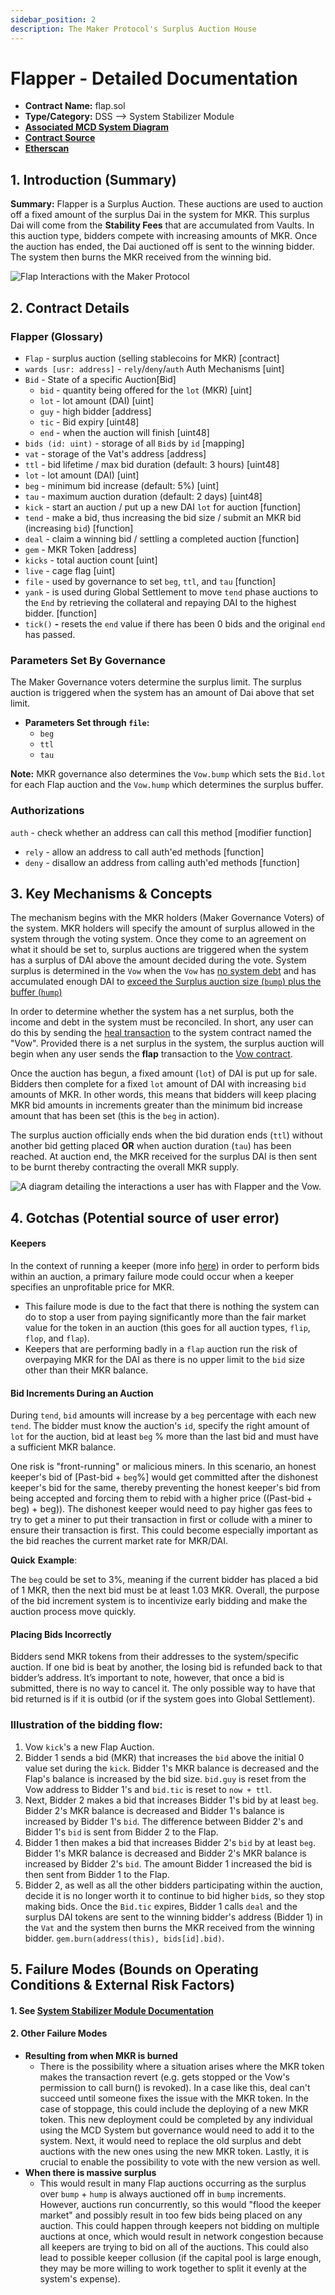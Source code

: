 ```yaml
---
sidebar_position: 2
description: The Maker Protocol's Surplus Auction House
---
```


# Flapper - Detailed Documentation

* **Contract Name:** flap.sol
* **Type/Category:** DSS —> System Stabilizer Module
* [**Associated MCD System Diagram**](https://github.com/makerdao/dss/wiki)
* [**Contract Source**](https://github.com/makerdao/dss/blob/master/src/flap.sol)
* [**Etherscan**](https://etherscan.io/address/0xc4269cc7acdedc3794b221aa4d9205f564e27f0d#code)

## 1. Introduction (Summary)

**Summary:** Flapper is a Surplus Auction. These auctions are used to auction off a fixed amount of the surplus Dai in the system for MKR. This surplus Dai will come from the **Stability Fees** that are accumulated from Vaults. In this auction type, bidders compete with increasing amounts of MKR. Once the auction has ended, the Dai auctioned off is sent to the winning bidder. The system then burns the MKR received from the winning bid.

![Flap Interactions with the Maker Protocol](<../../.gitbook/assets/Screen Shot 2019-11-17 at 2.14.34 PM.png>)

## 2. Contract Details

### Flapper (Glossary)

* `Flap` - surplus auction (selling stablecoins for MKR) \[contract]
* `wards [usr: address]` - `rely`/`deny`/`auth` Auth Mechanisms \[uint]
* `Bid` - State of a specific Auction\[Bid]
  * `bid` - quantity being offered for the `lot` (MKR) \[uint]
  * `lot` - lot amount (DAI) \[uint]
  * `guy` - high bidder \[address]
  * `tic` - Bid expiry \[uint48]
  * `end` - when the auction will finish \[uint48]
* `bids (id: uint)` - storage of all `Bid`s by `id` \[mapping]
* `vat` - storage of the Vat's address \[address]
* `ttl` - bid lifetime / max bid duration (default: 3 hours) \[uint48]
* `lot` - lot amount (DAI) \[uint]
* `beg` - minimum bid increase (default: 5%) \[uint]
* `tau` - maximum auction duration (default: 2 days) \[uint48]
* `kick` - start an auction / put up a new DAI `lot` for auction \[function]
* `tend` - make a bid, thus increasing the bid size / submit an MKR bid (increasing `bid`) \[function]
* `deal` - claim a winning bid / settling a completed auction \[function]
* `gem` - MKR Token \[address]
* `kicks` - total auction count \[uint]
* `live` - cage flag \[uint]
* `file` - used by governance to set `beg`, `ttl`, and `tau` \[function]
* `yank` - is used during Global Settlement to move `tend` phase auctions to the `End` by retrieving the collateral and repaying DAI to the highest bidder. \[function]
* `tick()` **-** resets the `end` value if there has been 0 bids and the original `end` has passed.

### **Parameters Set By Governance**

The Maker Governance voters determine the surplus limit. The surplus auction is triggered when the system has an amount of Dai above that set limit.

* **Parameters Set through `file`:**
  * `beg`
  * `ttl`
  * `tau`

**Note:** MKR governance also determines the `Vow.bump` which sets the `Bid.lot` for each Flap auction and the `Vow.hump` which determines the surplus buffer.

### Authorizations

`auth` - check whether an address can call this method \[modifier function]

* `rely` - allow an address to call auth'ed methods \[function]
* `deny` - disallow an address from calling auth'ed methods \[function]

## 3. Key Mechanisms & Concepts

The mechanism begins with the MKR holders (Maker Governance Voters) of the system. MKR holders will specify the amount of surplus allowed in the system through the voting system. Once they come to an agreement on what it should be set to, surplus auctions are triggered when the system has a surplus of DAI above the amount decided during the vote. System surplus is determined in the `Vow` when the `Vow` has [no system debt](https://github.com/makerdao/dss/blob/master/src/vow.sol#L128) and has accumulated enough DAI to [exceed the Surplus auction size (`bump`) plus the buffer (`hump`)](https://github.com/makerdao/dss/blob/master/src/vow.sol#L127)

In order to determine whether the system has a net surplus, both the income and debt in the system must be reconciled. In short, any user can do this by sending the [heal transaction](https://docs.makerdao.com/smart-contract-modules/system-stabilizer-module/vow-detailed-documentation#liquidations-manager) to the system contract named the "Vow". Provided there is a net surplus in the system, the surplus auction will begin when any user sends the **flap** transaction to the [Vow contract](https://docs.makerdao.com/smart-contract-modules/system-stabilizer-module/vow-detailed-documentation).

Once the auction has begun, a fixed amount (`lot`) of DAI is put up for sale. Bidders then complete for a fixed `lot` amount of DAI with increasing `bid` amounts of MKR. In other words, this means that bidders will keep placing MKR bid amounts in increments greater than the minimum bid increase amount that has been set (this is the `beg` in action).

The surplus auction officially ends when the bid duration ends (`ttl`) without another bid getting placed **OR** when auction duration (`tau`) has been reached. At auction end, the MKR received for the surplus DAI is then sent to be burnt thereby contracting the overall MKR supply.

![A diagram detailing the interactions a user has with Flapper and the Vow.](<../../.gitbook/assets/flap\_auction\_interaction\_ (1) (1).png>)

## 4. Gotchas (Potential source of user error)

#### **Keepers**

In the context of running a keeper (more info [here](https://github.com/makerdao/developerguides/tree/master/keepers)) in order to perform bids within an auction, a primary failure mode could occur when a keeper specifies an unprofitable price for MKR.

* This failure mode is due to the fact that there is nothing the system can do to stop a user from paying significantly more than the fair market value for the token in an auction (this goes for all auction types, `flip`, `flop`, and `flap`).
* Keepers that are performing badly in a `flap` auction run the risk of overpaying MKR for the DAI as there is no upper limit to the `bid` size other than their MKR balance.

#### **Bid Increments During an Auction**

During `tend`, `bid` amounts will increase by a `beg` percentage with each new `tend`. The bidder must know the auction's `id`, specify the right amount of `lot` for the auction, bid at least `beg` % more than the last bid and must have a sufficient MKR balance.

One risk is "front-running" or malicious miners. In this scenario, an honest keeper's bid of \[Past-bid + `beg`%] would get committed after the dishonest keeper's bid for the same, thereby preventing the honest keeper's bid from being accepted and forcing them to rebid with a higher price ((Past-bid + beg) + beg)). The dishonest keeper would need to pay higher gas fees to try to get a miner to put their transaction in first or collude with a miner to ensure their transaction is first. This could become especially important as the bid reaches the current market rate for MKR/DAI.

**Quick** **Example**:

The `beg` could be set to 3%, meaning if the current bidder has placed a bid of 1 MKR, then the next bid must be at least 1.03 MKR. Overall, the purpose of the bid increment system is to incentivize early bidding and make the auction process move quickly.

#### Placing Bids Incorrectly

Bidders send MKR tokens from their addresses to the system/specific auction. If one bid is beat by another, the losing bid is refunded back to that bidder’s address. It’s important to note, however, that once a bid is submitted, there is no way to cancel it. The only possible way to have that bid returned is if it is outbid (or if the system goes into Global Settlement).

### **Illustration of the bidding flow:**

1. Vow `kick`'s a new Flap Auction.
2. Bidder 1 sends a bid (MKR) that increases the `bid` above the initial 0 value set during the `kick`. Bidder 1's MKR balance is decreased and the Flap's balance is increased by the bid size. `bid.guy` is reset from the Vow address to Bidder 1's and `bid.tic` is reset to `now + ttl`.
3. Next, Bidder 2 makes a bid that increases Bidder 1's bid by at least `beg`. Bidder 2's MKR balance is decreased and Bidder 1's balance is increased by Bidder 1's `bid`. The difference between Bidder 2's and Bidder 1's `bid` is sent from Bidder 2 to the Flap.
4. Bidder 1 then makes a bid that increases Bidder 2's `bid` by at least `beg`. Bidder 1's MKR balance is decreased and Bidder 2's MKR balance is increased by Bidder 2's `bid`. The amount Bidder 1 increased the bid is then sent from Bidder 1 to the Flap.
5. Bidder 2, as well as all the other bidders participating within the auction, decide it is no longer worth it to continue to bid higher `bid`s, so they stop making bids. Once the `Bid.tic` expires, Bidder 1 calls `deal` and the surplus DAI tokens are sent to the winning bidder's address (Bidder 1) in the `Vat` and the system then burns the MKR received from the winning bidder. `gem.burn(address(this), bids[id].bid)`.

## 5. Failure Modes (Bounds on Operating Conditions & External Risk Factors)

#### 1. See [System Stabilizer Module Documentation](https://docs.makerdao.com/smart-contract-modules/system-stabilizer-module)

#### 2. Other Failure Modes

* **Resulting from when MKR is burned**
  * There is the possibility where a situation arises where the MKR token makes the transaction revert (e.g. gets stopped or the Vow's permission to call burn() is revoked). In a case like this, deal can't succeed until someone fixes the issue with the MKR token. In the case of stoppage, this could include the deploying of a new MKR token. This new deployment could be completed by any individual using the MCD System but governance would need to add it to the system. Next, it would need to replace the old surplus and debt auctions with the new ones using the new MKR token. Lastly, it is crucial to enable the possibility to vote with the new version as well.
* **When there is massive surplus**
  * This would result in many Flap auctions occurring as the surplus over `bump` + `hump` is always auctioned off in `bump` increments. However, auctions run concurrently, so this would "flood the keeper market" and possibly result in too few bids being placed on any auction. This could happen through keepers not bidding on multiple auctions at once, which would result in network congestion because all keepers are trying to bid on all of the auctions. This could also lead to possible keeper collusion (if the capital pool is large enough, they may be more willing to work together to split it evenly at the system's expense).
